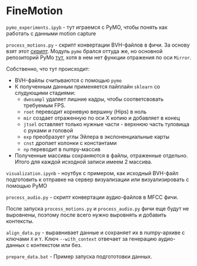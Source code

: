 # FineMotion
`pymo_experiments.ipyb` - тут играемся с PyMO, чтобы понять как работать с данными motion capture

`process_motions.py` - скрипт конвертации BVH-файлов в фичи. За основу взят этот [скрипт](https://github.com/GestureGeneration/Speech_driven_gesture_generation_with_autoencoder/blob/GENEA_2020/data_processing/bvh2features.py).
Модуль `pymo` брался оттуда же, но основной репозиторий PyMo [тут](https://github.com/omimo/PyMO),
хотя в нем нет функции отражения по оси `Mirror`.

Собственно, что тут происходит:
- BVH-файлы считываются с помощью `pymo`
- К полученным данным применяется пайплайн `sklearn` со слудующими стадиями:
    - `dwnsampl` удаляет лишние кадры, чтобы соответсвовать требуемым FPS.
    - `root` переводит корневую вершину (Hips) в ноль
    - `mir` создает отраженную по оси X копию и добавляет в конец
    - `jtsel` оставляет только нужные части - верхнюю часть туловища с руками и головой
    - `exp` преобразует углы Эйлера в экспоненциальные карты
    - `cnst` дропает колонки с константами
    - `np` переводит в numpy-массив
- Полученные массивы сохраняются в файлы, отраженные отдельно. Итого для каждой исходной записи имеем 2 массива.

`visualization.ipynb` - ноутбук с примером, как исходный BVH-файл подготовить к отправке на сервер визуализации 
или визуализировать с помощью PyMO

`process_audio.py` - скрипт конвертации аудио-файлов в MFCC фичи.

После запуска `process_motions.py` и `process_audio.py` фичи еще будут не выровнены, 
поэтому после всего нужно выровнять и добавить контексты.

`align_data.py` - выравнивает данные и сохраняет их в numpy-архиве с ключами `X` и `Y`. Ключ `--with_context` отвечает
за генерацию аудио-данных с контекстом или без.
 
`prepare_data.bat` - Пример запуска подгототовки данных.